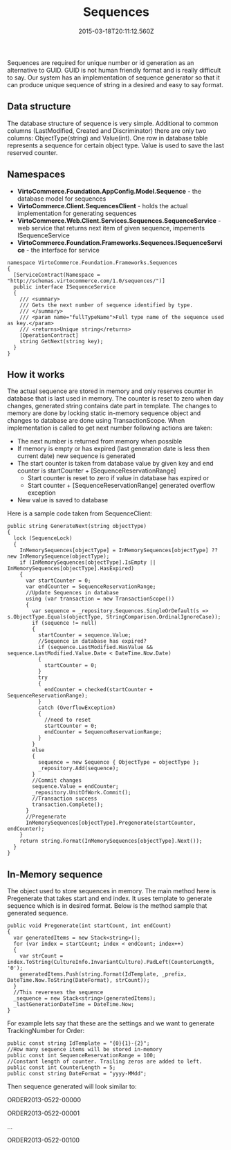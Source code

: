 ﻿---
title: Sequences
description: Sequences
layout: docs
date: 2015-03-18T20:11:12.560Z
priority: 5
---
Sequences are required for unique number or id generation as an alternative to GUID. GUID is not human friendly format and is really difficult to say. Our system has an implementation of sequence generator so that it can produce unique sequence of string in a desired and easy to say format.

## Data structure

The database structure of sequence is very simple. Additional to common columns (LastModified, Created and Discriminator) there are only two columns: ObjectType(string) and Value(int). One row in database table represents a sequence for certain object type. Value is used to save the last reserved counter.

## Namespaces

* **VirtoCommerce.Foundation.AppConfig.Model.Sequence** - the database model for sequences
* **VirtoCommerce.Client.SequencesClient** - holds the actual implementation for generating sequences
* **VirtoCommerce.Web.Client.Services.Sequences.SequenceService** - web service that returns next item of given sequence, impements ISequenceService
* **VirtoCommerce.Foundation.Frameworks.Sequences.ISequenceService** - the interface for service

```
namespace VirtoCommerce.Foundation.Frameworks.Sequences
{
  [ServiceContract(Namespace = "http://schemas.virtocommerce.com/1.0/sequences/")]
  public interface ISequenceService
  {
    /// <summary>
    /// Gets the next number of sequence identified by type.
    /// </summary>
    /// <param name="fullTypeName">Full type name of the sequence used as key.</param>
    /// <returns>Unique string</returns>
    [OperationContract]
    string GetNext(string key);
  }
}
```

## How it works

The actual sequence are stored in memory and only reserves counter in database that is last used in memory. The counter is reset to zero when day changes, generated string contains date part in template. The changes to memory are done by locking static in-memory sequence object and changes to database are done using TransactionScope. When implementation is called to get next number following actions are taken:

* The next number is returned from memory when possible
* If memory is empty or has expired (last generation date is less then current date) new sequence is generated
* The start counter is taken from database value by given key and end counter is startCounter + [SequenceReservationRange]
  * Start counter is reset to zero if value in database has expired or
  * Start counter + [SequenceReservationRange] generated overflow exception
* New value is saved to database

Here is a sample code taken from SequenceClient:

```
public string GenerateNext(string objectType)
{
  lock (SequenceLock)
  {
    InMemorySequences[objectType] = InMemorySequences[objectType] ?? new InMemorySequence(objectType);
    if (InMemorySequences[objectType].IsEmpty || InMemorySequences[objectType].HasExpired)
    {
      var startCounter = 0;
      var endCounter = SequenceReservationRange;
      //Update Sequences in database
      using (var transaction = new TransactionScope())
      {
        var sequence = _repository.Sequences.SingleOrDefault(s => s.ObjectType.Equals(objectType, StringComparison.OrdinalIgnoreCase));
        if (sequence != null)
        {
          startCounter = sequence.Value;
          //Sequence in database has expired?
          if (sequence.LastModified.HasValue && sequence.LastModified.Value.Date < DateTime.Now.Date)
          {
            startCounter = 0;
          }
          try
          {
            endCounter = checked(startCounter + SequenceReservationRange);
          }
          catch (OverflowException)
          {
            //need to reset
            startCounter = 0;
            endCounter = SequenceReservationRange;
          }
        }
        else
        {
          sequence = new Sequence { ObjectType = objectType };
          _repository.Add(sequence);
        }
        //Commit changes
        sequence.Value = endCounter;
        _repository.UnitOfWork.Commit();
        //Transaction success
        transaction.Complete();
      }
      //Pregenerate
      InMemorySequences[objectType].Pregenerate(startCounter, endCounter);
    }
    return string.Format(InMemorySequences[objectType].Next());
  }
}
```

## In-Memory sequence

The object used to store sequences in memory. The main method here is Pregenerate that takes start and end index. It uses template to generate sequence which is in desired format. Below is the method sample that generated sequence.

```
public void Pregenerate(int startCount, int endCount)
{
  var generatedItems = new Stack<string>();
  for (var index = startCount; index < endCount; index++)
  {
    var strCount = index.ToString(CultureInfo.InvariantCulture).PadLeft(CounterLength, '0');
    generatedItems.Push(string.Format(IdTemplate, _prefix, DateTime.Now.ToString(DateFormat), strCount));
  }
  //This revereses the sequence
  _sequence = new Stack<string>(generatedItems);
  _lastGenerationDateTime = DateTime.Now;
}
```

For example lets say that these are the settings and we want to generate TrackingNumber for Order:

```
public const string IdTemplate = "{0}{1}-{2}";
//How many sequence items will be stored in-memory
public const int SequenceReservationRange = 100;
//Constant length of counter. Trailing zeros are added to left.
public const int CounterLength = 5;
public const string DateFormat = "yyyy-MMdd";
```

Then sequence generated will look similar to:

ORDER2013-0522-00000

ORDER2013-0522-00001

...

ORDER2013-0522-00100

